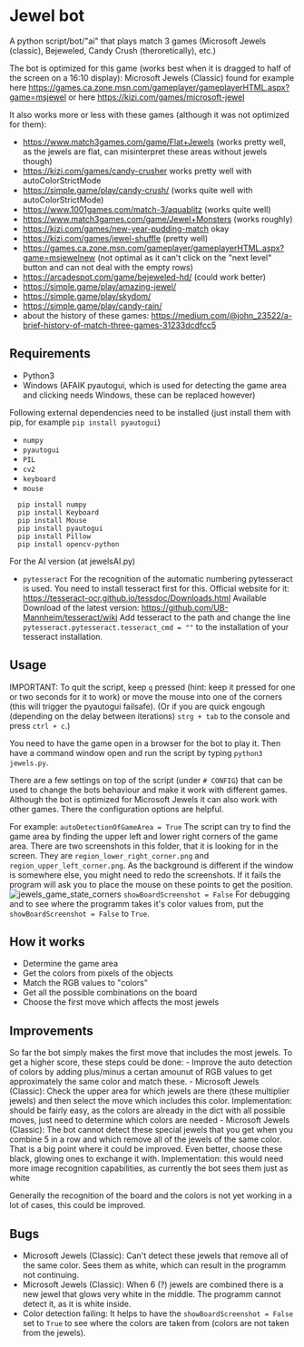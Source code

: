 # Jewel bot
A python script/bot/"ai" that plays match 3 games (Microsoft Jewels (classic), Bejeweled, Candy Crush (theroretically), etc.)

The bot is optimized for this game (works best when it is dragged to half of the screen on a 16:10 display): Microsoft Jewels (Classic) found for example here https://games.ca.zone.msn.com/gameplayer/gameplayerHTML.aspx?game=msjewel or here https://kizi.com/games/microsoft-jewel 

It also works more or less with these games (although it was not optimized for them):
- https://www.match3games.com/game/Flat+Jewels (works pretty well, as the jewels are flat, can misinterpret these areas without jewels though)
- https://kizi.com/games/candy-crusher works pretty well with autoColorStrictMode
- https://simple.game/play/candy-crush/ (works quite well with autoColorStrictMode)
- https://www.1001games.com/match-3/aquablitz (works quite well)
- https://www.match3games.com/game/Jewel+Monsters (works roughly)
- https://kizi.com/games/new-year-pudding-match okay
- https://kizi.com/games/jewel-shuffle (pretty well)
- https://games.ca.zone.msn.com/gameplayer/gameplayerHTML.aspx?game=msjewelnew (not optimal as it can't click on the "next level" button and can not deal with the empty rows)
- https://arcadespot.com/game/bejeweled-hd/ (could work better)
- https://simple.game/play/amazing-jewel/
- https://simple.game/play/skydom/
- https://simple.game/play/candy-rain/
- about the history of these games: https://medium.com/@john_23522/a-brief-history-of-match-three-games-31233dcdfcc5

## Requirements
- Python3
- Windows (AFAIK pyautogui, which is used for detecting the game area and clicking needs Windows, these can be replaced however)

Following external dependencies need to be installed (just install them with pip, for example `pip install pyautogui`)
- `numpy`
- `pyautogui`
- `PIL`
- `cv2`
- `keyboard`
- `mouse`

```
  pip install numpy
  pip install Keyboard
  pip install Mouse
  pip install pyautogui
  pip install Pillow
  pip install opencv-python
```

For the AI version (at jewelsAI.py)
- `pytesseract`
For the recognition of the automatic numbering pytesseract is used. You need to install tesseract first for this.
Official website for it:
https://tesseract-ocr.github.io/tessdoc/Downloads.html
Available Download of the latest version:
https://github.com/UB-Mannheim/tesseract/wiki
Add tesseract to the path and change the line `pytesseract.pytesseract.tesseract_cmd = ""` to the installation of your tesseract installation.

## Usage
IMPORTANT: To quit the script, keep `q` pressed (hint: keep it pressed for one or two seconds for it to work) or move the mouse into one of the corners (this will trigger the pyautogui failsafe). (Or if you are quick engough (depending on the delay between iterations) `strg + tab` to the console and press `ctrl + c`.)

You need to have the game open in a browser for the bot to play it. Then have a command window open and run the script by typing `python3 jewels.py`. 

There are a few settings on top of the script (under `# CONFIG`) that can be used to change the bots behaviour and make it work with different games. 
Although the bot is optimized for Microsoft Jewels it can also work with other games. There the configuration options are helpful.

For example:
`autoDetectionOfGameArea = True`
The script can try to find the game area by finding the upper left and lower right corners of the game area. There are two screenshots in this folder, that it is looking for in the screen. They are `region_lower_right_corner.png` and `region_upper_left_corner.png`. As the background is different if the window is somewhere else, you might need to redo the screenshots. If it fails the program will ask you to place the mouse on these points to get the position. 
![jewels_game_state_corners](https://user-images.githubusercontent.com/13853689/174763686-90956574-cc0b-46c6-81f5-3e80f097cb27.png)
`showBoardScreenshot = False`
For debugging and to see where the programm takes it's color values from, put the `showBoardScreenshot = False` to `True`.

## How it works
- Determine the game area
- Get the colors from pixels of the objects 
- Match the RGB values to "colors"
- Get all the possible combinations on the board
- Choose the first move which affects the most jewels

## Improvements
So far the bot simply makes the first move that includes the most jewels. 
To get a higher score, these steps could be done: 
    - Improve the auto detection of colors by adding plus/minus a certan amounut of RGB values to get approximately the same color and match these.
    - Microsoft Jewels (Classic): Check the upper area for which jewels are there (these multiplier jewels) and then select the move which includes this color. 
    Implementation: should be fairly easy, as the colors are already in the dict with all possible moves, just need to determine which colors are needed
    - Microsoft Jewels (Classic): The bot cannot detect these special jewels that you get when you combine 5 in a row and which remove all of the jewels of the same color. That is a big point where it could be improved. Even better, choose these black, glowing ones to exchange it with. 
    Implementation: this would need more image recognition capabilities, as currently the bot sees them just as white


Generally the recognition of the board and the colors is not yet working in a lot of cases, this could be improved.

## Bugs
- Microsoft Jewels (Classic): Can't detect these jewels that remove all of the same color. Sees them as white, which can result in the programm not continuing. 
- Microsoft Jewels (Classic): When 6 (?) jewels are combined there is a new jewel that glows very white in the middle. The programm cannot detect it, as it is white inside.
- Color detection failing: It helps to have the `showBoardScreenshot = False` set to `True` to see where the colors are taken from (colors are not taken from the jewels). 


